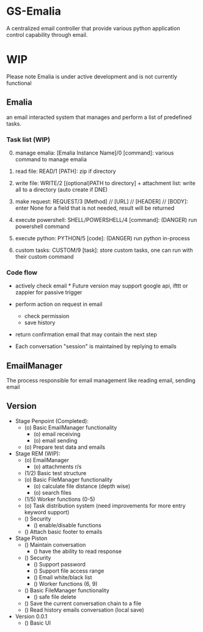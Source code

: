 # GS-Emalia
A centralized email controller that provide various python application control capability through email.

# WIP
Please note Emalia is under active development and is not currently functional

## Emalia
an email interacted system that manages and perform a list of predefined tasks.

### Task list (WIP)
0. manage emalia: [Emalia Instance Name]/0 [command]: various command to manage emalia
1. read file: READ/1 [PATH]: zip if directory
2. write file: WRITE/2 [(optional)PATH to directory] + attachment list: write all to a directory (auto create if DNE)
3. make request: REQUEST/3 [Method] // [URL] // [HEADER] // [BODY]: enter None for a field that is not needed, result will be returned
4. execute powershell: SHELL/POWERSHELL/4 [command]: (DANGER) run powershell command
5. execute python: PYTHON/5 [code]: (DANGER) run python in-process

9. custom tasks: CUSTOM/9 [task]: store custom tasks, one can run with their custom command

### Code flow
- actively check email
  \* Future version may support google api, ifttt or zappier for passive trigger
- perform action on request in email
    - check permission
    - save history
- return confirmation email that may contain the next step

- Each conversation "session" is maintained by replying to emails

## EmailManager
The process responsible for email management like reading email, sending email

## Version
- Stage Penpoint (Completed):
    - (o) Basic EmailManager functionality
      - (o) email receiving
      - (o) email sending
    - (o) Prepare test data and emails
- Stage REM (WIP):  
    - (o) EmailManager
      - (o) attachments r/s
    - (1/2) Basic test structure
    - (o) Basic FileManager functionality
      - (o) calculate file distance (depth wise)
      - (o) search files
    - (1/5) Worker functions (0-5)
    - (o) Task distribution system (need improvements for more entry keyword support)
    - () Security
      - () enable/disable functions
    - () Attach basic footer to emails
- Stage Piston 
    - () Maintain conversation
      - () have the ability to read response
    - () Security
      - () Support password
      - () Support file access range
      - () Email white/black list
      - () Worker functions (6, 9)
    - () Basic FileManager functionality
      - () safe file delete
    - () Save the current conversation chain to a file
    - () Read history emails conversation (local save)
- Version 0.0.1
    - () Basic UI

